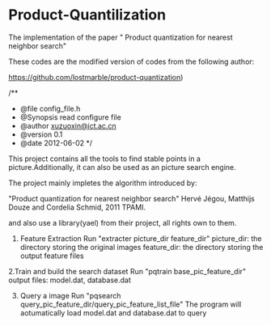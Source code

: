 # Product-Quantilization
The implementation of the paper " Product quantization for nearest neighbor search"

These codes are the modified version of codes from the following author:

https://github.com/lostmarble/product-quantization)

/**
 * @file config_file.h
 * @Synopsis   read configure file
 * @author xuzuoxin@ict.ac.cn
 * @version 0.1
 * @date 2012-06-02
 */
 
 This project contains all the tools to find stable points in a 
picture.Additionally, it can also be used as an picture search 
engine.

The project mainly impletes the algorithm introduced by:

 "Product quantization for nearest neighbor search"
 Hervé Jégou, Matthijs Douze and Cordelia Schmid, 2011 TPAMI.

and also use a library(yael) from their project, all rights own to them.
  
1. Feature Extraction
  Run "extracter picture_dir feature_dir"
  picture_dir: the directory storing the original images
  feature_dir: the directory storing the output feature files
  
2.Train and build the search dataset
  Run "pqtrain base_pic_feature_dir"
  output files: model.dat, database.dat
  
3. Query a image
  Run "pqsearch  query_pic_feature_dir/query_pic_feature_list_file"
  The program will aotumatically load model.dat and database.dat to query
